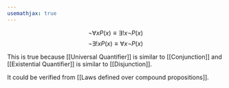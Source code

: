 ```yaml
---
usemathjax: true
---
```


$$\neg \forall xP(x) \equiv \exists !x \neg P(x)$$
$$\neg \exists !xP(x) \equiv \forall x \neg P(x)$$

This is true because [[Universal Quantifier]] is similar to [[Conjunction]] and [[Existential Quantifier]] is similar to [[Disjunction]].

It could be verified from [[Laws defined over compound propositions]].